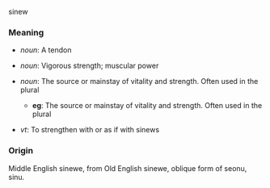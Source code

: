 sinew
### Meaning
+ _noun_: A tendon
+ _noun_: Vigorous strength; muscular power
+ _noun_: The source or mainstay of vitality and strength. Often used in the plural
    + __eg__: The source or mainstay of vitality and strength. Often used in the plural

+ _vt_: To strengthen with or as if with sinews

### Origin

Middle English sinewe, from Old English sinewe, oblique form of seonu, sinu.
